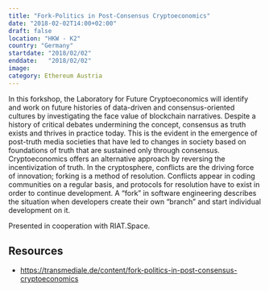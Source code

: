 ```yaml
---
title: "Fork-Politics in Post-Consensus Cryptoeconomics"
date: "2018-02-02T14:00+02:00"
draft: false
location: "HKW - K2"
country: "Germany"
startdate: "2018/02/02"
enddate:   "2018/02/02"
image: 
category: Ethereum Austria
---
```


In this forkshop, the Laboratory for Future Cryptoeconomics will identify and work on future histories of data-driven and consensus-oriented cultures by investigating the face value of blockchain narratives. Despite a history of critical debates undermining the concept, consensus as truth exists and thrives in practice today. This is the evident in the emergence of post-truth media societies that have led to changes in society based on foundations of truth that are sustained only through consensus. Cryptoeconomics offers an alternative approach by reversing the incentivization of truth. In the cryptosphere, conflicts are the driving force of innovation; forking is a method of resolution. Conflicts appear in coding communities on a regular basis, and protocols for resolution have to exist in order to continue development. A “fork” in software engineering describes the situation when developers create their own “branch” and start individual development on it.

Presented in cooperation with RIAT.Space.

## Resources
* https://transmediale.de/content/fork-politics-in-post-consensus-cryptoeconomics
